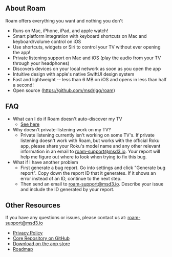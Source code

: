 ## About Roam

Roam offers everything you want and nothing you don't

-   Runs on Mac, iPhone, iPad, and apple watch!
-   Smart platform integration with keyboard shortcuts on Mac and keyboard/volume control on iOS
-   Use shortcuts, widgets or Siri to control your TV without ever opening the app!
-   Private listening support on Mac and iOS (play the audio from your TV through your headphones)
-   Discovers devices on your local network as soon as you open the app
-   Intuitive design with apple's native SwiftUI design system
-   Fast and lightweight -- less than 6 MB on iOS and opens in less than half a second!
-   Open source (https://github.com/msdrigg/roam)

## FAQ

- What can I do if Roam doesn't auto-discover my TV
    - [See here](/manually-add-tv)
- Why doesn't private-listening work on my TV?
    - Private listening currently isn't working on some TV's. If private listening doesn't work with Roam, but works with the official Roku app, please share your Roku's model name and any other relevant information in an email to [roam-support@msd3.io](mailto:roam-support@msd3.io).  Your report will help me figure out where to look when trying to fix this bug.
- What if I have another problem
    - First generate a bug report. Go into settings and click "Generate bug report". Copy down the report ID that it generates. If it shows an error instead of an ID, continue to the next step.
    - Then send an email to [roam-support@msd3.io](mailto:roam-support@msd3.io). Describe your issue and include the ID generated by your report.


## Other Resources

If you have any questions or issues, please contact us at: [roam-support@msd3.io](mailto:roam-support@msd3.io)

-   [Privacy Policy](/privacy)
-   [Core Repository on GitHub](https://github.com/msdrigg/roam)
-   [Download on the app store](https://apps.apple.com/us/app/roam/6469834197)
-   [Roadmap](/upcoming-work)
